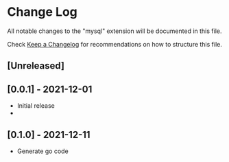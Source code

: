 # Change Log

All notable changes to the "mysql" extension will be documented in this file.

Check [Keep a Changelog](http://keepachangelog.com/) for recommendations on how to structure this file.

## [Unreleased]

## [0.0.1] - 2021-12-01
- Initial release
- 
## [0.1.0] - 2021-12-11
- Generate go code